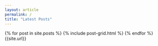 ```yaml
---
layout: article
permalink: /
title: "Latest Posts"
---
```


<div class="tiles">
{% for post in site.posts %}
	{% include post-grid.html %}
{% endfor %}
{{site.url}}
</div><!-- /.tiles -->